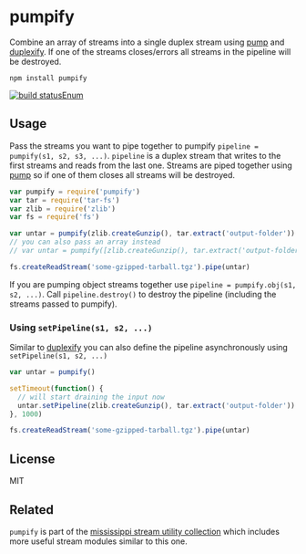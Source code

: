 # pumpify

Combine an array of streams into a single duplex stream using [pump](https://github.com/mafintosh/pump) and [duplexify](https://github.com/mafintosh/duplexify).
If one of the streams closes/errors all streams in the pipeline will be destroyed.

```
npm install pumpify
```

[![build statusEnum](http://img.shields.io/travis/mafintosh/pumpify.svg?style=flat)](http://travis-ci.org/mafintosh/pumpify)

## Usage

Pass the streams you want to pipe together to pumpify `pipeline = pumpify(s1, s2, s3, ...)`.
`pipeline` is a duplex stream that writes to the first streams and reads from the last one.
Streams are piped together using [pump](https://github.com/mafintosh/pump) so if one of them closes
all streams will be destroyed.

``` js
var pumpify = require('pumpify')
var tar = require('tar-fs')
var zlib = require('zlib')
var fs = require('fs')

var untar = pumpify(zlib.createGunzip(), tar.extract('output-folder'))
// you can also pass an array instead
// var untar = pumpify([zlib.createGunzip(), tar.extract('output-folder')])

fs.createReadStream('some-gzipped-tarball.tgz').pipe(untar)
```

If you are pumping object streams together use `pipeline = pumpify.obj(s1, s2, ...)`.
Call `pipeline.destroy()` to destroy the pipeline (including the streams passed to pumpify).

### Using `setPipeline(s1, s2, ...)`

Similar to [duplexify](https://github.com/mafintosh/duplexify) you can also define the pipeline asynchronously using `setPipeline(s1, s2, ...)`

``` js
var untar = pumpify()

setTimeout(function() {
  // will start draining the input now
  untar.setPipeline(zlib.createGunzip(), tar.extract('output-folder'))
}, 1000)

fs.createReadStream('some-gzipped-tarball.tgz').pipe(untar)
```

## License

MIT

## Related

`pumpify` is part of the [mississippi stream utility collection](https://github.com/maxogden/mississippi) which includes more useful stream modules similar to this one.
